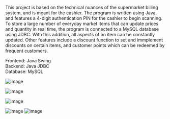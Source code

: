 This project is based on the technical nuances of the supermarket billing system, and is meant for the cashier. The program is written using Java, and features a 4-digit authentication PIN for the cashier to begin scanning. To store a large number of everyday market items that can update prices and quantity in real time, the program is connected to a MySQL database using JDBC. With this addition, all aspects of an item can be constantly updated. Other features include a discount function to set and immplement discounts on certain items, and customer points which can be redeemed by frequent customers.

Frontend: Java Swing <br>
Backend: Java JDBC <br>
Database: MySQL<br>

![image](https://github.com/user-attachments/assets/d3c75e3b-0011-4758-9c51-4c41cdfc2f93)

![image](https://github.com/user-attachments/assets/4ac7db7c-c84f-4e64-b0fe-ac32ac599f1c)

![image](https://github.com/user-attachments/assets/0c864962-c8b1-4d3f-891f-112d8d9425ff)

![image](https://github.com/user-attachments/assets/176f6122-0c4b-4d2d-9be0-f3448ee5eb76)
![image](https://github.com/user-attachments/assets/62cd78a0-79d2-4ba0-a484-9fc497ca1a59)



